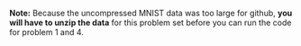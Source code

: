 **Note:** 
Because the uncompressed MNIST data was too large for github, **you will have to unzip the data** for this problem set before you can run the code for problem 1 and 4.